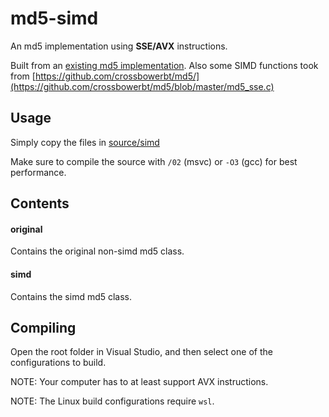 # md5-simd
An md5 implementation using **SSE/AVX** instructions.

Built from an [existing md5 implementation](http://www.zedwood.com/article/cpp-md5-function).
Also some SIMD functions took from [https://github.com/crossbowerbt/md5/](https://github.com/crossbowerbt/md5/blob/master/md5_sse.c)

## Usage
Simply copy the files in [source/simd](../blob/master/source/simd)

Make sure to compile the source with `/02` (msvc) or `-O3` (gcc) for best performance.

## Contents
#### original
Contains the original non-simd md5 class.

#### simd
Contains the simd md5 class.

## Compiling
Open the root folder in Visual Studio, and then select one of the configurations to build.

NOTE: Your computer has to at least support AVX instructions.

NOTE: The Linux build configurations require `wsl`.
